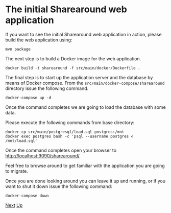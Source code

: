 # The initial Sharearound web application

If you want to see the initial Sharearound web application in action, please
build the web application using:

```shell
mvn package
```

The next step is to build a Docker image for the web application.

```
docker build -t sharearound -f src/main/docker/Dockerfile .
```

The final step is to start up the application server and the database by means
of Docker compose. From the `src/main/docker-compose/sharearound` directory
issue the following command.

```shell
docker-compose up -d
```

Once the command completes we are going to load the database with some data.

Please execute the following commands from base directory:

```shell
docker cp src/main/postgresql/load.sql postgres:/mnt
docker exec postgres bash -c 'psql --username postgres < /mnt/load.sql'
```

Once the command completes open your browser to 
<http://localhost:9090/sharearound/>

Feel free to browse around to get familiar with the application you are going to
migrate.

Once you are done looking around you can leave it up and running, or if you want
to shut it down issue the following command:

```shell
docker-compose down
```

[Next](../02-migrating-web-pages/README.md)
[Up](../README.md)
